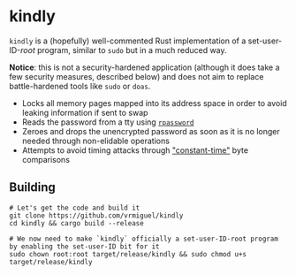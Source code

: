 # kindly

`kindly` is a (hopefully) well-commented Rust implementation of a set-user-ID-_root_ program, similar to `sudo` but in a much reduced way.

__Notice__: this is not a security-hardened application (although it does take a few security measures, described below) and does not aim to replace battle-hardened tools like `sudo` or `doas`.

* Locks all memory pages mapped into its address space in order to avoid leaking information if sent to swap
* Reads the password from a tty using [`rpassword`](https://crates.io/crates/rpassword)
* Zeroes and drops the unencrypted password as soon as it is no longer needed through non-elidable operations
* Attempts to avoid timing attacks through ["constant-time"](https://www.chosenplaintext.ca/articles/beginners-guide-constant-time-cryptography.html) byte comparisons

## Building

```shell
# Let's get the code and build it
git clone https://github.com/vrmiguel/kindly
cd kindly && cargo build --release

# We now need to make `kindly` officially a set-user-ID-root program by enabling the set-user-ID bit for it
sudo chown root:root target/release/kindly && sudo chmod u+s target/release/kindly
```
